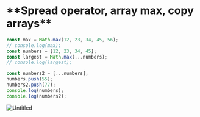 # \***\*Spread operator, array max, copy arrays\*\***

```jsx
const max = Math.max(12, 23, 34, 45, 56);
// console.log(max);
const numbers = [12, 23, 34, 45];
const largest = Math.max(...numbers);
// console.log(largest);

const numbers2 = [...numbers];
numbers.push(55);
numbers2.push(77);
console.log(numbers);
console.log(numbers2);
```

![Untitled](https://s3-us-west-2.amazonaws.com/secure.notion-static.com/cbb9ba7c-3310-4019-b570-f91dfc87be68/Untitled.png)
